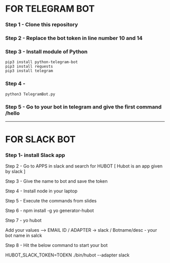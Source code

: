 # FOR TELEGRAM BOT

### Step 1 - Clone this repository
### Step 2 - Replace the bot token in line number 10 and 14
### Step 3 - Install module of Python 
```
pip3 install python-telegram-bot
pip3 install requests
pip3 install telegram
```
### Step 4 - 
```
python3 TelegramBot.py
```

### Step 5 - Go to your bot in telegram and give the first command /hello

---

# FOR SLACK BOT

### Step 1- install Slack app

Step 2 - Go to APPS in slack and search for HUBOT  [ Hubot is an app given by slack ]

Step 3 - Give the name to bot and save the token

Step 4 - Install node in your laptop

Step 5 - Execute the commands from slides 

Step 6 - npm install -g yo generator-hubot

Step 7 - yo hubot 

Add your values --> EMAIL ID / ADAPTER -> slack / Botname/desc - your bot name in salck 

Step 8 - Hit the below command to start your bot

HUBOT_SLACK_TOKEN=TOEKN ./bin/hubot  --adapter slack


